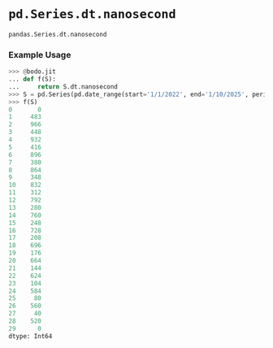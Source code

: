 # `pd.Series.dt.nanosecond`

`pandas.Series.dt.nanosecond`

### Example Usage

``` py
>>> @bodo.jit
... def f(S):
...     return S.dt.nanosecond
>>> S = pd.Series(pd.date_range(start='1/1/2022', end='1/10/2025', periods=30))
>>> f(S)
0       0
1     483
2     966
3     448
4     932
5     416
6     896
7     380
8     864
9     348
10    832
11    312
12    792
13    280
14    760
15    248
16    728
17    208
18    696
19    176
20    664
21    144
22    624
23    104
24    584
25     80
26    560
27     40
28    520
29      0
dtype: Int64
```

